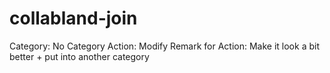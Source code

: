 # collabland-join

Category: No Category
Action: Modify
Remark for Action: Make it look a bit better + put into another category